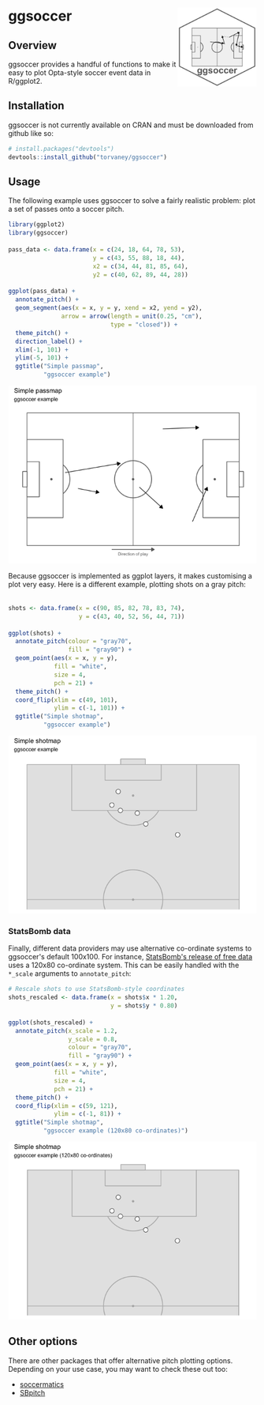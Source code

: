 
<!-- README.md is generated from README.Rmd. Please edit that file -->
ggsoccer <img src="man/figures/logo.png" width="160px" align="right" />
=======================================================================

Overview
--------

ggsoccer provides a handful of functions to make it easy to plot Opta-style soccer event data in R/ggplot2.

Installation
------------

ggsoccer is not currently available on CRAN and must be downloaded from github like so:

``` r
# install.packages("devtools")
devtools::install_github("torvaney/ggsoccer")
```

Usage
-----

The following example uses ggsoccer to solve a fairly realistic problem: plot a set of passes onto a soccer pitch.

``` r
library(ggplot2)
library(ggsoccer)

pass_data <- data.frame(x = c(24, 18, 64, 78, 53),
                        y = c(43, 55, 88, 18, 44),
                        x2 = c(34, 44, 81, 85, 64),
                        y2 = c(40, 62, 89, 44, 28))

ggplot(pass_data) +
  annotate_pitch() +
  geom_segment(aes(x = x, y = y, xend = x2, yend = y2),
               arrow = arrow(length = unit(0.25, "cm"),
                             type = "closed")) +
  theme_pitch() +
  direction_label() +
  xlim(-1, 101) +
  ylim(-5, 101) +
  ggtitle("Simple passmap", 
          "ggsoccer example")
```

![](man/figures/README-example_passes-1.png)

Because ggsoccer is implemented as ggplot layers, it makes customising a plot very easy. Here is a different example, plotting shots on a gray pitch:

``` r

shots <- data.frame(x = c(90, 85, 82, 78, 83, 74),
                    y = c(43, 40, 52, 56, 44, 71))

ggplot(shots) +
  annotate_pitch(colour = "gray70",
                 fill = "gray90") +
  geom_point(aes(x = x, y = y),
             fill = "white", 
             size = 4, 
             pch = 21) +
  theme_pitch() +
  coord_flip(xlim = c(49, 101),
             ylim = c(-1, 101)) +
  ggtitle("Simple shotmap",
          "ggsoccer example")
```

![](man/figures/README-example_shots-1.png)

### StatsBomb data

Finally, different data providers may use alternative co-ordinate systems to ggsoccer's default 100x100. For instance, [StatsBomb's release of free data]() uses a 120x80 co-ordinate system. This can be easily handled with the `*_scale` arguments to `annotate_pitch`:

``` r
# Rescale shots to use StatsBomb-style coordinates
shots_rescaled <- data.frame(x = shots$x * 1.20,
                             y = shots$y * 0.80)

ggplot(shots_rescaled) +
  annotate_pitch(x_scale = 1.2,
                 y_scale = 0.8,
                 colour = "gray70",
                 fill = "gray90") +
  geom_point(aes(x = x, y = y),
             fill = "white", 
             size = 4, 
             pch = 21) +
  theme_pitch() +
  coord_flip(xlim = c(59, 121),
             ylim = c(-1, 81)) +
  ggtitle("Simple shotmap",
          "ggsoccer example (120x80 co-ordinates)")
```

![](man/figures/README-example_shots_sb-1.png)

Other options
-------------

There are other packages that offer alternative pitch plotting options. Depending on your use case, you may want to check these out too:

-   [soccermatics](https://github.com/JoGall/soccermatics)
-   [SBpitch](https://github.com/FCrSTATS/SBpitch)
